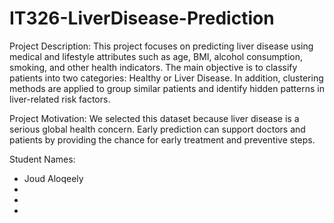 # IT326-LiverDisease-Prediction

Project Description:
This project focuses on predicting liver disease using medical and lifestyle attributes such as age, BMI, alcohol consumption, smoking, and other health indicators.
The main objective is to classify patients into two categories: Healthy or Liver Disease. In addition, clustering methods are applied to group similar patients and identify hidden patterns in liver-related risk factors.

Project Motivation:
We selected this dataset because liver disease is a serious global health concern. Early prediction can support doctors and patients by providing the chance for early treatment and preventive steps.

Student Names:
- Joud Aloqeely
-
-
-
